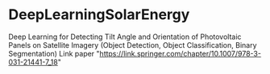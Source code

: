 # DeepLearningSolarEnergy
Deep Learning for Detecting Tilt Angle and Orientation of Photovoltaic Panels on Satellite Imagery (Object Detection, Object Classification, Binary Segmentation)
Link paper "https://link.springer.com/chapter/10.1007/978-3-031-21441-7_18"

